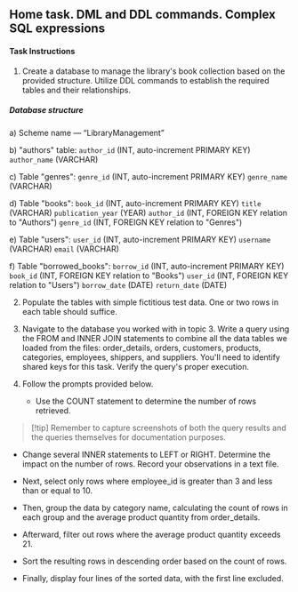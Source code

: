 ## Home task. DML and DDL commands. Complex SQL expressions

#### Task Instructions

1. Create a database to manage the library's book collection based on the provided structure. Utilize DDL commands to establish the required tables and their relationships.

##### Database structure

a) Scheme name — “LibraryManagement”

b) "authors" table:
`author_id` (INT, auto-increment PRIMARY KEY)
`author_name` (VARCHAR)

c) Table "genres":
`genre_id` (INT, auto-increment PRIMARY KEY)
`genre_name` (VARCHAR)

d) Table "books":
`book_id` (INT, auto-increment PRIMARY KEY)
`title` (VARCHAR)
`publication_year` (YEAR)
`author_id` (INT, FOREIGN KEY relation to "Authors")
`genre_id` (INT, FOREIGN KEY relation to "Genres")

e) Table "users":
`user_id` (INT, auto-increment PRIMARY KEY)
`username` (VARCHAR)
`email` (VARCHAR)

f) Table "borrowed_books":
`borrow_id` (INT, auto-increment PRIMARY KEY)
`book_id` (INT, FOREIGN KEY relation to "Books")
`user_id` (INT, FOREIGN KEY relation to "Users")
`borrow_date` (DATE)
`return_date` (DATE)

2. Populate the tables with simple fictitious test data. One or two rows in each table should suffice.

3. Navigate to the database you worked with in topic 3. Write a query using the FROM and INNER JOIN statements to combine all the data tables we loaded from the files: order_details, orders, customers, products, categories, employees, shippers, and suppliers. You'll need to identify shared keys for this task. Verify the query's proper execution.

4. Follow the prompts provided below.

   - Use the COUNT statement to determine the number of rows retrieved.

> [!tip] Remember to capture screenshots of both the query results and the queries themselves for documentation purposes.

- Change several INNER statements to LEFT or RIGHT. Determine the impact on the number of rows. Record your observations in a text file.

- Next, select only rows where employee_id is greater than 3 and less than or equal to 10.

- Then, group the data by category name, calculating the count of rows in each group and the average product quantity from order_details.

- Afterward, filter out rows where the average product quantity exceeds 21.

- Sort the resulting rows in descending order based on the count of rows.

- Finally, display four lines of the sorted data, with the first line excluded.
